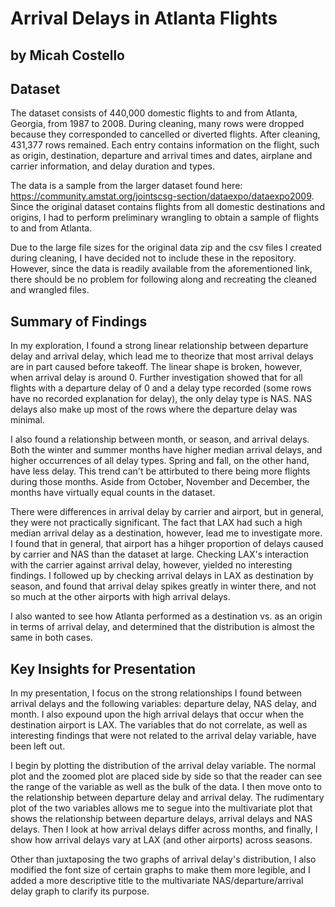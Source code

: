 # Arrival Delays in Atlanta Flights
## by Micah Costello


## Dataset

The dataset consists of 440,000 domestic flights to and from Atlanta, Georgia, from 1987 to 2008. During cleaning, many rows were dropped because they corresponded to cancelled or diverted flights. After cleaning, 431,377 rows remained. Each entry contains information on the flight, such as origin, destination, departure and arrival times and dates, airplane and carrier information, and delay duration and types. 

The data is a sample from the larger dataset found here: https://community.amstat.org/jointscsg-section/dataexpo/dataexpo2009. Since the original dataset contains flights from all domestic destinations and origins, I had to perform preliminary wrangling to obtain a sample of flights to and from Atlanta. 

Due to the large file sizes for the original data zip and the csv files I created during cleaning, I have decided not to include these in the repository. However, since the data is readily available from the aforementioned link, there should be no problem for following along and recreating the cleaned and wrangled files.




## Summary of Findings

In my exploration, I found a strong linear relationship between departure delay and arrival delay, which lead me to theorize that most arrival delays are in part caused before takeoff. The linear shape is broken, however, when arrival delay is around 0. Further investigation showed that for all flights with a departure delay of 0 and a delay type recorded (some rows have no recorded explanation for delay), the only delay type is NAS. NAS delays also make up most of the rows where the departure delay was minimal.

I also found a relationship between month, or season, and arrival delays. Both the winter and summer months have higher median arrival delays, and higher occurrences of all delay types. Spring and fall, on the other hand, have less delay. This trend can't be attirbuted to there being more flights during those months. Aside from October, November and December, the months have virtually equal counts in the dataset. 

There were differences in arrival delay by carrier and airport, but in general, they were not practically significant. The fact that LAX had such a high median arrival delay as a destination, however, lead me to investigate more. I found that in general, that airport has a hihger proportion of delays caused by carrier and NAS than the dataset at large. Checking LAX's interaction with the carrier against arrival delay, however, yielded no interesting findings. I followed up by checking arrival delays in LAX as destination by season, and found that arrival delay spikes greatly in winter there, and not so much at the other airports with high arrival delays. 

I also wanted to see how Atlanta performed as a destination vs. as an origin in terms of arrival delay, and determined that the distribution is almost the same in both cases. 


## Key Insights for Presentation

In my presentation, I focus on the  strong relationships I found between arrival delays and the following variables: departure delay, NAS delay, and month. I also expound upon the high arrival delays that occur when the destination airport is LAX. The variables that do not correlate, as well as interesting findings that were not related to the arrival delay variable, have been left out. 

I begin by plotting the distribution of the arrival delay variable. The normal plot and the zoomed plot are placed side by side so that the reader can see the range of the variable as well as the bulk of the data. I then move onto to the relationship between departure delay and arrival delay. The rudimentary plot of the two variables allows me to segue into the multivariate plot that shows the relationship between departure delays, arrival delays and NAS delays. Then I look at how arrival delays differ across months, and finally, I show how arrival delays vary at LAX (and other airports) across seasons.

Other than juxtaposing the two graphs of arrival delay's distribution, I also modified the font size of certain graphs to make them more legible, and I added a more descriptive title to the multivariate NAS/departure/arrival delay graph to clarify its purpose. 
